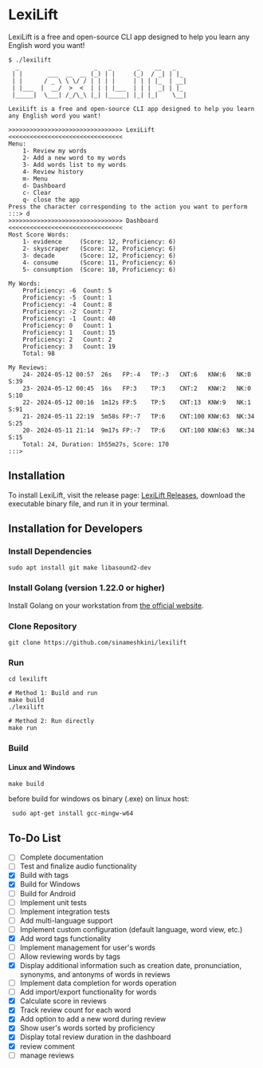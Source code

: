 # LexiLift

LexiLift is a free and open-source CLI app designed to help you learn any English word you want!

```text
$ ./lexilift                                                                                                      
  _                     _   _       _    __   _
 | |       ___  __  __ (_) | |     (_)  / _| | |_
 | |      / _ \ \ \/ / | | | |     | | | |_  | __|
 | |___  |  __/  >  <  | | | |___  | | |  _| | |_
 |_____|  \___| /_/\_\ |_| |_____| |_| |_|    \__|

LexiLift is a free and open-source CLI app designed to help you learn any English word you want!

>>>>>>>>>>>>>>>>>>>>>>>>>>>>>>>> LexiLift <<<<<<<<<<<<<<<<<<<<<<<<<<<<<<<<
Menu:
	1- Review my words
	2- Add a new word to my words
	3- Add words list to my words
	4- Review history
	m- Menu
	d- Dashboard
	c- Clear
	q- close the app
Press the character corresponding to the action you want to perform
:::> d
>>>>>>>>>>>>>>>>>>>>>>>>>>>>>>>> Dashboard <<<<<<<<<<<<<<<<<<<<<<<<<<<<<<<<
Most Score Words:
	1- evidence	    (Score: 12, Proficiency: 6)
	2- skyscraper	(Score: 12, Proficiency: 6)
	3- decade	    (Score: 12, Proficiency: 6)
	4- consume	    (Score: 11, Proficiency: 6)
	5- consumption	(Score: 10, Proficiency: 6)

My Words:
    Proficiency: -6	 Count: 5
    Proficiency: -5	 Count: 1
    Proficiency: -4	 Count: 8
    Proficiency: -2	 Count: 7
    Proficiency: -1	 Count: 40
    Proficiency: 0	 Count: 1
    Proficiency: 1	 Count: 15
    Proficiency: 2	 Count: 2
    Proficiency: 3	 Count: 19
    Total: 98

My Reviews:
    24- 2024-05-12 00:57  26s	FP:-4	TP:-3	CNT:6	KNW:6	NK:0	S:39
    23- 2024-05-12 00:45  16s	FP:3	TP:3	CNT:2	KNW:2	NK:0	S:10
    22- 2024-05-12 00:16  1m12s	FP:5	TP:5	CNT:13	KNW:9	NK:1	S:91
    21- 2024-05-11 22:19  5m58s	FP:-7	TP:6	CNT:100	KNW:63	NK:34	S:25
    20- 2024-05-11 21:14  9m17s	FP:-7	TP:6	CNT:100	KNW:63	NK:34	S:15
    Total: 24, Duration: 1h55m27s, Score: 170
:::> 
```

## Installation

To install LexiLift, visit the release page: [LexiLift Releases](https://github.com/sinameshkini/lexilift/releases), download the executable binary file, and run it in your terminal.

## Installation for Developers

### Install Dependencies
```shell
sudo apt install git make libasound2-dev
```

### Install Golang (version 1.22.0 or higher)
Install Golang on your workstation from [the official website](https://go.dev/dl/).

### Clone Repository
```shell
git clone https://github.com/sinameshkini/lexilift
```

### Run
```shell
cd lexilift

# Method 1: Build and run
make build
./lexilift

# Method 2: Run directly
make run
```

### Build
#### Linux and Windows 
```shell
make build
```
before build for windows os binary (.exe) on linux host:
```shell
 sudo apt-get install gcc-mingw-w64 
```
## To-Do List
- [ ] Complete documentation
- [ ] Test and finalize audio functionality
- [x] Build with tags
- [x] Build for Windows
- [ ] Build for Android
- [ ] Implement unit tests
- [ ] Implement integration tests
- [ ] Add multi-language support
- [ ] Implement custom configuration (default language, word view, etc.)
- [x] Add word tags functionality
- [ ] Implement management for user's words
- [ ] Allow reviewing words by tags
- [x] Display additional information such as creation date, pronunciation, synonyms, and antonyms of words in reviews
- [ ] Implement data completion for words operation
- [ ] Add import/export functionality for words
- [x] Calculate score in reviews
- [x] Track review count for each word
- [x] Add option to add a new word during review
- [x] Show user's words sorted by proficiency
- [x] Display total review duration in the dashboard
- [x] review comment
- [ ] manage reviews
